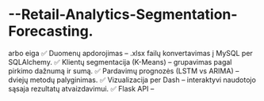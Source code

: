 # --Retail-Analytics-Segmentation-Forecasting.
arbo eiga ✅ Duomenų apdorojimas – .xlsx failų konvertavimas į MySQL per SQLAlchemy. ✅ Klientų segmentacija (K-Means) – grupavimas pagal pirkimo dažnumą ir sumą. ✅ Pardavimų prognozės (LSTM vs ARIMA) – dviejų metodų palyginimas. ✅ Vizualizacija per Dash – interaktyvi naudotojo sąsaja rezultatų atvaizdavimui. ✅ Flask API –

